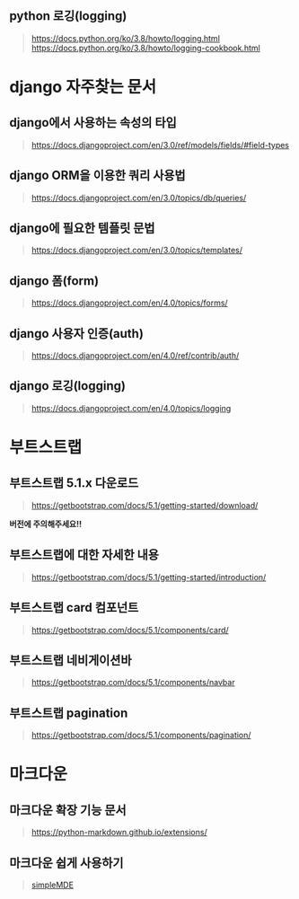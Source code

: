 ## python 로깅(logging)
>https://docs.python.org/ko/3.8/howto/logging.html
>https://docs.python.org/ko/3.8/howto/logging-cookbook.html
  
# django 자주찾는 문서
## django에서 사용하는 속성의 타입
>https://docs.djangoproject.com/en/3.0/ref/models/fields/#field-types
  
## django ORM을 이용한 쿼리 사용법
>https://docs.djangoproject.com/en/3.0/topics/db/queries/
  
## django에 필요한 템플릿 문법
>https://docs.djangoproject.com/en/3.0/topics/templates/
  
## django 폼(form)
>https://docs.djangoproject.com/en/4.0/topics/forms/

## django 사용자 인증(auth)
>https://docs.djangoproject.com/en/4.0/ref/contrib/auth/

## django 로깅(logging)
>https://docs.djangoproject.com/en/4.0/topics/logging
  
# 부트스트랩
## 부트스트랩 5.1.x 다운로드
>https://getbootstrap.com/docs/5.1/getting-started/download/

**버전에 주의해주세요!!**
  
## 부트스트랩에 대한 자세한 내용
>https://getbootstrap.com/docs/5.1/getting-started/introduction/
  
## 부트스트랩 card 컴포넌트
>https://getbootstrap.com/docs/5.1/components/card/
  
## 부트스트랩 네비게이션바
>https://getbootstrap.com/docs/5.1/components/navbar

## 부트스트랩 pagination
>https://getbootstrap.com/docs/5.1/components/pagination/

# 마크다운
## 마크다운 확장 기능 문서
>https://python-markdown.github.io/extensions/
  
## 마크다운 쉽게 사용하기
>[simpleMDE](https://simplemde.com/)